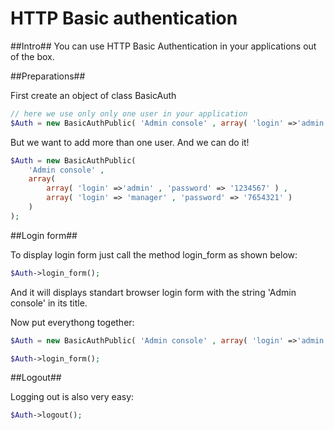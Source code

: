 # HTTP Basic authentication
##Intro##
You can use HTTP Basic Authentication in your applications out of the box.

##Preparations##

First create an object of class BasicAuth

```PHP
// here we use only only one user in your application
$Auth = new BasicAuthPublic( 'Admin console' , array( 'login' =>'admin' , 'password' => '1234567' ) );
```

But we want to add more than one user. And we can do it!

```PHP
$Auth = new BasicAuthPublic( 
    'Admin console' , 
    array( 
        array( 'login' =>'admin' , 'password' => '1234567' ) , 
        array( 'login' => 'manager' , 'password' => '7654321' )
    )
);
```

##Login form##

To display login form just call the method login_form as shown below:

```PHP
$Auth->login_form();
```

And it will displays standart browser login form with the string 'Admin console' in its title.

Now put everythong together:

```PHP
$Auth = new BasicAuthPublic( 'Admin console' , array( 'login' =>'admin' , 'password' => '1234567' ) );

$Auth->login_form();
```

##Logout##

Logging out is also very easy:

```PHP
$Auth->logout();
```